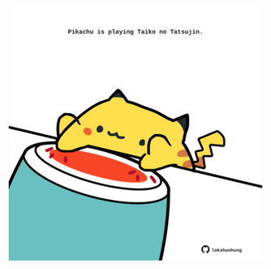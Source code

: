 <!-- built at 02/02/2024, 24:01:26 UTC -->
<p align="center">
  <img width="500" height="500" src="./ReadmeImage.svg">
</p>
